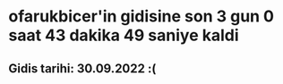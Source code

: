 # ofarukbicer'in gidisine son 3 gun 0 saat 43 dakika 49 saniye kaldi

## Gidis tarihi: 30.09.2022 :(